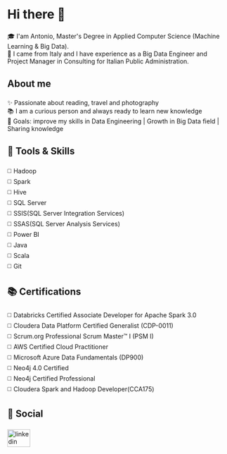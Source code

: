 <h1 align="left">Hi there 👋</h1>

###

<p align="left">🎓 I'am Antonio, Master's Degree in Applied Computer Science (Machine Learning & Big Data).<br>📃 I came from Italy and I have experience as a Big Data Engineer and Project Manager in Consulting for Italian Public Administration.</p>

###

<h2 align="left">About me</h2>

###

<p align="left">✨ Passionate about reading, travel and photography<br>📚 I am a curious person and always ready to learn new knowledge<br>🎯 Goals: improve my skills in Data Engineering | Growth in Big Data field | Sharing knowledge</p>

###

<h2 align="left">🔨 Tools & Skills</h2>

###

<p align="left">◻️ Hadoop<br>◻️ Spark <br>◻️ Hive<br>◻️ SQL Server<br>◻️ SSIS(SQL Server Integration Services)<br>◻️ SSAS(SQL Server Analysis Services)<br>◻️ Power BI<br>◻️ Java<br>◻️ Scala<br>◻️ Git</p>

###

###

<h2 align="left">📚 Certifications</h2>

###

<p align="left">◻️ Databricks Certified Associate Developer for Apache Spark 3.0<br>◻️ Cloudera Data Platform Certified Generalist (CDP-0011)<br> ◻️ Scrum.org Professional Scrum Master™ I (PSM I)<br>◻️ AWS Certified Cloud Practitioner <br>◻️ Microsoft Azure Data Fundamentals (DP900)<br>◻️ Neo4j 4.0 Certified<br>◻️ Neo4j Certified Professional<br>◻️ Cloudera Spark and Hadoop Developer(CCA175)</p>

###

<h2 align="left">🔗 Social</h2>

###

<div align="left">
  <a href="https://www.linkedin.com/in/antonioabate01" target="_blank">
    <img src="https://raw.githubusercontent.com/maurodesouza/profile-readme-generator/master/src/assets/icons/social/linkedin/default.svg" width="52" height="40" alt="linkedin logo"  />
  </a>
</div>

###

